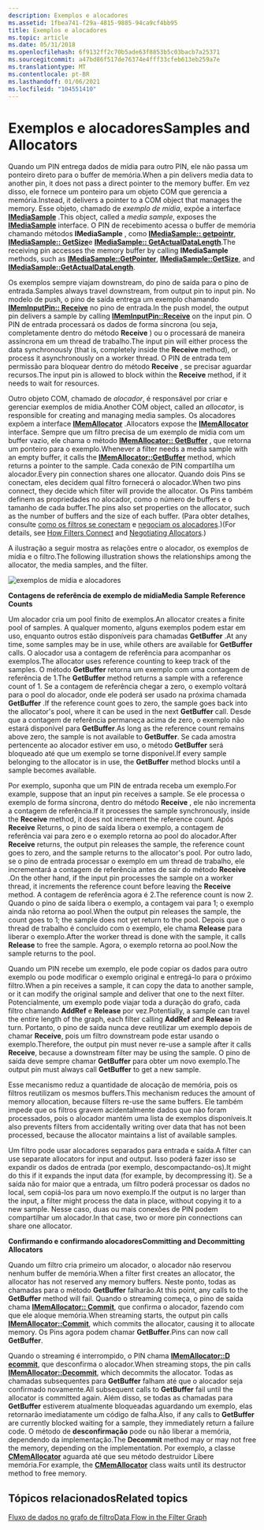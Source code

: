 ```yaml
---
description: Exemplos e alocadores
ms.assetid: 1fbea741-f29a-4815-9885-94ca9cf4bb95
title: Exemplos e alocadores
ms.topic: article
ms.date: 05/31/2018
ms.openlocfilehash: 6f9132ff2c70b5ade63f8853b5c03bacb7a25371
ms.sourcegitcommit: a47bd86f517de76374e4fff33cfeb613eb259a7e
ms.translationtype: MT
ms.contentlocale: pt-BR
ms.lasthandoff: 01/06/2021
ms.locfileid: "104551410"
---
```

# <a name="samples-and-allocators"></a><span data-ttu-id="d3616-103">Exemplos e alocadores</span><span class="sxs-lookup"><span data-stu-id="d3616-103">Samples and Allocators</span></span>

<span data-ttu-id="d3616-104">Quando um PIN entrega dados de mídia para outro PIN, ele não passa um ponteiro direto para o buffer de memória.</span><span class="sxs-lookup"><span data-stu-id="d3616-104">When a pin delivers media data to another pin, it does not pass a direct pointer to the memory buffer.</span></span> <span data-ttu-id="d3616-105">Em vez disso, ele fornece um ponteiro para um objeto COM que gerencia a memória.</span><span class="sxs-lookup"><span data-stu-id="d3616-105">Instead, it delivers a pointer to a COM object that manages the memory.</span></span> <span data-ttu-id="d3616-106">Esse objeto, chamado de *exemplo de mídia*, expõe a interface [**IMediaSample**](/windows/desktop/api/Strmif/nn-strmif-imediasample) .</span><span class="sxs-lookup"><span data-stu-id="d3616-106">This object, called a *media sample*, exposes the [**IMediaSample**](/windows/desktop/api/Strmif/nn-strmif-imediasample) interface.</span></span> <span data-ttu-id="d3616-107">O PIN de recebimento acessa o buffer de memória chamando métodos **IMediaSample** , como [**IMediaSample:: getpointr**](/windows/desktop/api/Strmif/nf-strmif-imediasample-getpointer), [**IMediaSample:: GetSize**](/windows/desktop/api/Strmif/nf-strmif-imediasample-getsize)e [**IMediaSample:: GetActualDataLength**](/windows/win32/api/strmif/nf-strmif-imediasample-getactualdatalength).</span><span class="sxs-lookup"><span data-stu-id="d3616-107">The receiving pin accesses the memory buffer by calling **IMediaSample** methods, such as [**IMediaSample::GetPointer**](/windows/desktop/api/Strmif/nf-strmif-imediasample-getpointer), [**IMediaSample::GetSize**](/windows/desktop/api/Strmif/nf-strmif-imediasample-getsize), and [**IMediaSample::GetActualDataLength**](/windows/win32/api/strmif/nf-strmif-imediasample-getactualdatalength).</span></span>

<span data-ttu-id="d3616-108">Os exemplos sempre viajam downstream, do pino de saída para o pino de entrada.</span><span class="sxs-lookup"><span data-stu-id="d3616-108">Samples always travel downstream, from output pin to input pin.</span></span> <span data-ttu-id="d3616-109">No modelo de push, o pino de saída entrega um exemplo chamando [**IMemInputPin:: Receive**](/windows/desktop/api/Strmif/nf-strmif-imeminputpin-receive) no pino de entrada.</span><span class="sxs-lookup"><span data-stu-id="d3616-109">In the push model, the output pin delivers a sample by calling [**IMemInputPin::Receive**](/windows/desktop/api/Strmif/nf-strmif-imeminputpin-receive) on the input pin.</span></span> <span data-ttu-id="d3616-110">O PIN de entrada processará os dados de forma síncrona (ou seja, completamente dentro do método **Receive** ) ou o processará de maneira assíncrona em um thread de trabalho.</span><span class="sxs-lookup"><span data-stu-id="d3616-110">The input pin will either process the data synchronously (that is, completely inside the **Receive** method), or process it asynchronously on a worker thread.</span></span> <span data-ttu-id="d3616-111">O PIN de entrada tem permissão para bloquear dentro do método **Receive** , se precisar aguardar recursos.</span><span class="sxs-lookup"><span data-stu-id="d3616-111">The input pin is allowed to block within the **Receive** method, if it needs to wait for resources.</span></span>

<span data-ttu-id="d3616-112">Outro objeto COM, chamado de *alocador*, é responsável por criar e gerenciar exemplos de mídia.</span><span class="sxs-lookup"><span data-stu-id="d3616-112">Another COM object, called an *allocator*, is responsible for creating and managing media samples.</span></span> <span data-ttu-id="d3616-113">Os alocadores expõem a interface [**IMemAllocator**](/windows/desktop/api/Strmif/nn-strmif-imemallocator) .</span><span class="sxs-lookup"><span data-stu-id="d3616-113">Allocators expose the [**IMemAllocator**](/windows/desktop/api/Strmif/nn-strmif-imemallocator) interface.</span></span> <span data-ttu-id="d3616-114">Sempre que um filtro precisa de um exemplo de mídia com um buffer vazio, ele chama o método [**IMemAllocator:: GetBuffer**](/windows/desktop/api/Strmif/nf-strmif-imemallocator-getbuffer) , que retorna um ponteiro para o exemplo.</span><span class="sxs-lookup"><span data-stu-id="d3616-114">Whenever a filter needs a media sample with an empty buffer, it calls the [**IMemAllocator::GetBuffer**](/windows/desktop/api/Strmif/nf-strmif-imemallocator-getbuffer) method, which returns a pointer to the sample.</span></span> <span data-ttu-id="d3616-115">Cada conexão de PIN compartilha um alocador.</span><span class="sxs-lookup"><span data-stu-id="d3616-115">Every pin connection shares one allocator.</span></span> <span data-ttu-id="d3616-116">Quando dois Pins se conectam, eles decidem qual filtro fornecerá o alocador.</span><span class="sxs-lookup"><span data-stu-id="d3616-116">When two pins connect, they decide which filter will provide the allocator.</span></span> <span data-ttu-id="d3616-117">Os Pins também definem as propriedades no alocador, como o número de buffers e o tamanho de cada buffer.</span><span class="sxs-lookup"><span data-stu-id="d3616-117">The pins also set properties on the allocator, such as the number of buffers and the size of each buffer.</span></span> <span data-ttu-id="d3616-118">(Para obter detalhes, consulte [como os filtros se conectam](how-filters-connect.md) e [negociam os alocadores](negotiating-allocators.md).)</span><span class="sxs-lookup"><span data-stu-id="d3616-118">(For details, see [How Filters Connect](how-filters-connect.md) and [Negotiating Allocators](negotiating-allocators.md).)</span></span>

<span data-ttu-id="d3616-119">A ilustração a seguir mostra as relações entre o alocador, os exemplos de mídia e o filtro.</span><span class="sxs-lookup"><span data-stu-id="d3616-119">The following illustration shows the relationships among the allocator, the media samples, and the filter.</span></span>

![exemplos de mídia e alocadores](images/mediasamples.png)

<span data-ttu-id="d3616-121">**Contagens de referência de exemplo de mídia**</span><span class="sxs-lookup"><span data-stu-id="d3616-121">**Media Sample Reference Counts**</span></span>

<span data-ttu-id="d3616-122">Um alocador cria um pool finito de exemplos.</span><span class="sxs-lookup"><span data-stu-id="d3616-122">An allocator creates a finite pool of samples.</span></span> <span data-ttu-id="d3616-123">A qualquer momento, alguns exemplos podem estar em uso, enquanto outros estão disponíveis para chamadas **GetBuffer** .</span><span class="sxs-lookup"><span data-stu-id="d3616-123">At any time, some samples may be in use, while others are available for **GetBuffer** calls.</span></span> <span data-ttu-id="d3616-124">O alocador usa a contagem de referência para acompanhar os exemplos.</span><span class="sxs-lookup"><span data-stu-id="d3616-124">The allocator uses reference counting to keep track of the samples.</span></span> <span data-ttu-id="d3616-125">O método **GetBuffer** retorna um exemplo com uma contagem de referência de 1.</span><span class="sxs-lookup"><span data-stu-id="d3616-125">The **GetBuffer** method returns a sample with a reference count of 1.</span></span> <span data-ttu-id="d3616-126">Se a contagem de referência chegar a zero, o exemplo voltará para o pool do alocador, onde ele poderá ser usado na próxima chamada **GetBuffer** .</span><span class="sxs-lookup"><span data-stu-id="d3616-126">If the reference count goes to zero, the sample goes back into the allocator's pool, where it can be used in the next **GetBuffer** call.</span></span> <span data-ttu-id="d3616-127">Desde que a contagem de referência permaneça acima de zero, o exemplo não estará disponível para **GetBuffer**.</span><span class="sxs-lookup"><span data-stu-id="d3616-127">As long as the reference count remains above zero, the sample is not available to **GetBuffer**.</span></span> <span data-ttu-id="d3616-128">Se cada amostra pertencente ao alocador estiver em uso, o método **GetBuffer** será bloqueado até que um exemplo se torne disponível.</span><span class="sxs-lookup"><span data-stu-id="d3616-128">If every sample belonging to the allocator is in use, the **GetBuffer** method blocks until a sample becomes available.</span></span>

<span data-ttu-id="d3616-129">Por exemplo, suponha que um PIN de entrada receba um exemplo.</span><span class="sxs-lookup"><span data-stu-id="d3616-129">For example, suppose that an input pin receives a sample.</span></span> <span data-ttu-id="d3616-130">Se ele processa o exemplo de forma síncrona, dentro do método **Receive** , ele não incrementa a contagem de referência.</span><span class="sxs-lookup"><span data-stu-id="d3616-130">If it processes the sample synchronously, inside the **Receive** method, it does not increment the reference count.</span></span> <span data-ttu-id="d3616-131">Após **Receive** Returns, o pino de saída libera o exemplo, a contagem de referência vai para zero e o exemplo retorna ao pool do alocador.</span><span class="sxs-lookup"><span data-stu-id="d3616-131">After **Receive** returns, the output pin releases the sample, the reference count goes to zero, and the sample returns to the allocator's pool.</span></span> <span data-ttu-id="d3616-132">Por outro lado, se o pino de entrada processar o exemplo em um thread de trabalho, ele incrementará a contagem de referência antes de sair do método **Receive** .</span><span class="sxs-lookup"><span data-stu-id="d3616-132">On the other hand, if the input pin processes the sample on a worker thread, it increments the reference count before leaving the **Receive** method.</span></span> <span data-ttu-id="d3616-133">A contagem de referência agora é 2.</span><span class="sxs-lookup"><span data-stu-id="d3616-133">The reference count is now 2.</span></span> <span data-ttu-id="d3616-134">Quando o pino de saída libera o exemplo, a contagem vai para 1; o exemplo ainda não retorna ao pool.</span><span class="sxs-lookup"><span data-stu-id="d3616-134">When the output pin releases the sample, the count goes to 1; the sample does not yet return to the pool.</span></span> <span data-ttu-id="d3616-135">Depois que o thread de trabalho é concluído com o exemplo, ele chama **Release** para liberar o exemplo.</span><span class="sxs-lookup"><span data-stu-id="d3616-135">After the worker thread is done with the sample, it calls **Release** to free the sample.</span></span> <span data-ttu-id="d3616-136">Agora, o exemplo retorna ao pool.</span><span class="sxs-lookup"><span data-stu-id="d3616-136">Now the sample returns to the pool.</span></span>

<span data-ttu-id="d3616-137">Quando um PIN recebe um exemplo, ele pode copiar os dados para outro exemplo ou pode modificar o exemplo original e entregá-lo para o próximo filtro.</span><span class="sxs-lookup"><span data-stu-id="d3616-137">When a pin receives a sample, it can copy the data to another sample, or it can modify the original sample and deliver that one to the next filter.</span></span> <span data-ttu-id="d3616-138">Potencialmente, um exemplo pode viajar toda a duração do grafo, cada filtro chamando **AddRef** e **Release** por vez.</span><span class="sxs-lookup"><span data-stu-id="d3616-138">Potentially, a sample can travel the entire length of the graph, each filter calling **AddRef** and **Release** in turn.</span></span> <span data-ttu-id="d3616-139">Portanto, o pino de saída nunca deve reutilizar um exemplo depois de chamar **Receive**, pois um filtro downstream pode estar usando o exemplo.</span><span class="sxs-lookup"><span data-stu-id="d3616-139">Therefore, the output pin must never re-use a sample after it calls **Receive**, because a downstream filter may be using the sample.</span></span> <span data-ttu-id="d3616-140">O pino de saída deve sempre chamar **GetBuffer** para obter um novo exemplo.</span><span class="sxs-lookup"><span data-stu-id="d3616-140">The output pin must always call **GetBuffer** to get a new sample.</span></span>

<span data-ttu-id="d3616-141">Esse mecanismo reduz a quantidade de alocação de memória, pois os filtros reutilizam os mesmos buffers.</span><span class="sxs-lookup"><span data-stu-id="d3616-141">This mechanism reduces the amount of memory allocation, because filters re-use the same buffers.</span></span> <span data-ttu-id="d3616-142">Ele também impede que os filtros gravem acidentalmente dados que não foram processados, pois o alocador mantém uma lista de exemplos disponíveis.</span><span class="sxs-lookup"><span data-stu-id="d3616-142">It also prevents filters from accidentally writing over data that has not been processed, because the allocator maintains a list of available samples.</span></span>

<span data-ttu-id="d3616-143">Um filtro pode usar alocadores separados para entrada e saída.</span><span class="sxs-lookup"><span data-stu-id="d3616-143">A filter can use separate allocators for input and output.</span></span> <span data-ttu-id="d3616-144">Isso poderá fazer isso se expandir os dados de entrada (por exemplo, descompactando-os).</span><span class="sxs-lookup"><span data-stu-id="d3616-144">It might do this if it expands the input data (for example, by decompressing it).</span></span> <span data-ttu-id="d3616-145">Se a saída não for maior que a entrada, um filtro poderá processar os dados no local, sem copiá-los para um novo exemplo.</span><span class="sxs-lookup"><span data-stu-id="d3616-145">If the output is no larger than the input, a filter might process the data in place, without copying it to a new sample.</span></span> <span data-ttu-id="d3616-146">Nesse caso, duas ou mais conexões de PIN podem compartilhar um alocador.</span><span class="sxs-lookup"><span data-stu-id="d3616-146">In that case, two or more pin connections can share one allocator.</span></span>

<span data-ttu-id="d3616-147">**Confirmando e confirmando alocadores**</span><span class="sxs-lookup"><span data-stu-id="d3616-147">**Committing and Decommitting Allocators**</span></span>

<span data-ttu-id="d3616-148">Quando um filtro cria primeiro um alocador, o alocador não reservou nenhum buffer de memória.</span><span class="sxs-lookup"><span data-stu-id="d3616-148">When a filter first creates an allocator, the allocator has not reserved any memory buffers.</span></span> <span data-ttu-id="d3616-149">Neste ponto, todas as chamadas para o método **GetBuffer** falharão.</span><span class="sxs-lookup"><span data-stu-id="d3616-149">At this point, any calls to the **GetBuffer** method will fail.</span></span> <span data-ttu-id="d3616-150">Quando o streaming começa, o pino de saída chama [**IMemAllocator:: Commit**](/windows/desktop/api/Strmif/nf-strmif-imemallocator-commit), que confirma o alocador, fazendo com que ele aloque memória.</span><span class="sxs-lookup"><span data-stu-id="d3616-150">When streaming starts, the output pin calls [**IMemAllocator::Commit**](/windows/desktop/api/Strmif/nf-strmif-imemallocator-commit), which commits the allocator, causing it to allocate memory.</span></span> <span data-ttu-id="d3616-151">Os Pins agora podem chamar **GetBuffer**.</span><span class="sxs-lookup"><span data-stu-id="d3616-151">Pins can now call **GetBuffer**.</span></span>

<span data-ttu-id="d3616-152">Quando o streaming é interrompido, o PIN chama [**IMemAllocator::D ecommit**](/windows/desktop/api/Strmif/nf-strmif-imemallocator-decommit), que desconfirma o alocador.</span><span class="sxs-lookup"><span data-stu-id="d3616-152">When streaming stops, the pin calls [**IMemAllocator::Decommit**](/windows/desktop/api/Strmif/nf-strmif-imemallocator-decommit), which decommits the allocator.</span></span> <span data-ttu-id="d3616-153">Todas as chamadas subsequentes para **GetBuffer** falham até que o alocador seja confirmado novamente.</span><span class="sxs-lookup"><span data-stu-id="d3616-153">All subsequent calls to **GetBuffer** fail until the allocator is committed again.</span></span> <span data-ttu-id="d3616-154">Além disso, se todas as chamadas para **GetBuffer** estiverem atualmente bloqueadas aguardando um exemplo, elas retornarão imediatamente um código de falha.</span><span class="sxs-lookup"><span data-stu-id="d3616-154">Also, if any calls to **GetBuffer** are currently blocked waiting for a sample, they immediately return a failure code.</span></span> <span data-ttu-id="d3616-155">O método de **desconfirmação** pode ou não liberar a memória, dependendo da implementação.</span><span class="sxs-lookup"><span data-stu-id="d3616-155">The **Decommit** method may or may not free the memory, depending on the implementation.</span></span> <span data-ttu-id="d3616-156">Por exemplo, a classe [**CMemAllocator**](cmemallocator.md) aguarda até que seu método destruidor Libere memória.</span><span class="sxs-lookup"><span data-stu-id="d3616-156">For example, the [**CMemAllocator**](cmemallocator.md) class waits until its destructor method to free memory.</span></span>

## <a name="related-topics"></a><span data-ttu-id="d3616-157">Tópicos relacionados</span><span class="sxs-lookup"><span data-stu-id="d3616-157">Related topics</span></span>

<dl> <dt>

[<span data-ttu-id="d3616-158">Fluxo de dados no grafo de filtro</span><span class="sxs-lookup"><span data-stu-id="d3616-158">Data Flow in the Filter Graph</span></span>](data-flow-in-the-filter-graph.md)
</dt> </dl>

 

 
